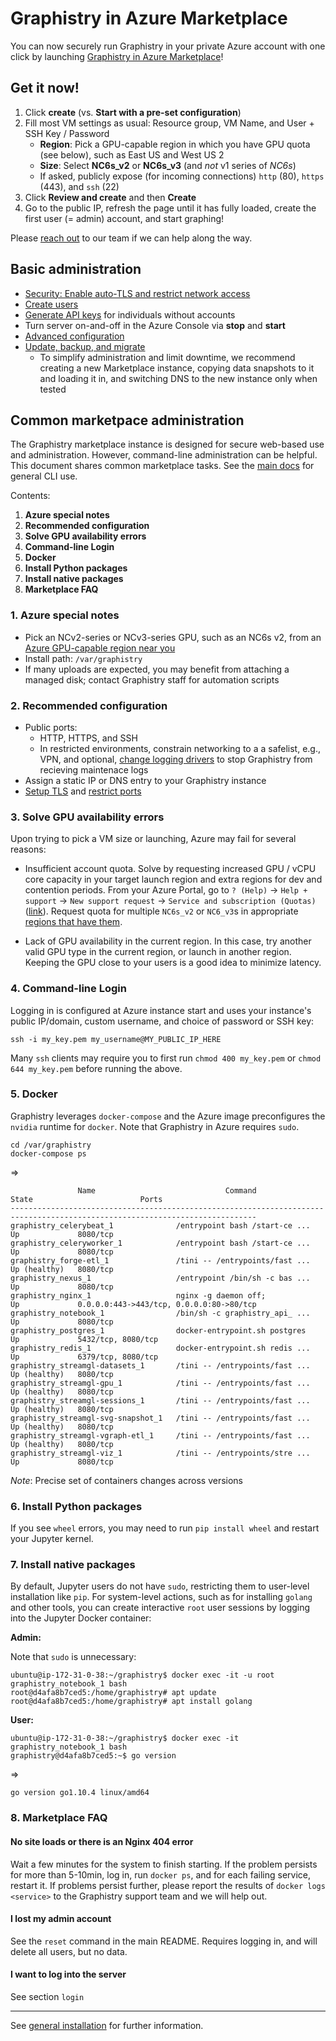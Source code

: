 # Graphistry in Azure Marketplace

You can now securely run Graphistry in your private Azure account with one click by launching [Graphistry in Azure Marketplace](https://azuremarketplace.microsoft.com/en-us/marketplace/apps/graphistry.graphistry-core-2-24-9)!

## Get it now!

1. Click **create** (vs. **Start with a pre-set configuration**)
1. Fill  most VM settings as usual: Resource group, VM Name, and User + SSH Key / Password
    - **Region**: Pick a GPU-capable region in which you have GPU quota (see below), such as East US and West US 2
    - **Size**: Select **NC6s_v2** or **NC6s_v3** (and *not* v1 series of *NC6s*)
    - If asked, publicly expose (for incoming connections) `http` (80), `https` (443), and `ssh` (22)
1. Click **Review and create** and then **Create**
1. Go to the public IP, refresh the page until it has fully loaded, create the first user (= admin) account, and start graphing!

Please [reach out](https://www.graphistry.com/support) to our team if we can help along the way.

## Basic administration

* [Security: Enable auto-TLS and restrict network access](configure-security.md)
* [Create users](user-creation.md)
* [Generate API keys](../README.md) for individuals without accounts
* Turn server on-and-off in the Azure Console via **stop** and **start**
* [Advanced configuration](configure.md)
* [Update, backup, and migrate](update-backup-migrate.md)
  * To simplify administration and limit downtime, we recommend creating a new Marketplace instance, copying data snapshots to it and loading it in, and switching DNS to the new instance only when tested

## Common marketpace administration

The Graphistry marketplace instance is designed for secure web-based use and administration. However, command-line administration can be helpful. This document shares common marketplace tasks. See the [main docs](https://github.com/graphistry/graphistry-cli) for general CLI use. 

Contents:

1. **Azure special notes**
1. **Recommended configuration**
1. **Solve GPU availability errors**
1. **Command-line Login**
1. **Docker**
1. **Install Python packages**
1. **Install native packages**
1. **Marketplace FAQ**


### 1. Azure special notes

* Pick an NCv2-series or NCv3-series GPU, such as an NC6s v2, from an [Azure GPU-capable region near you](https://azure.microsoft.com/en-us/global-infrastructure/services/) 
* Install path: `/var/graphistry`
* If many uploads are expected, you may benefit from attaching a managed disk; contact Graphistry staff for automation scripts

### 2. Recommended configuration

* Public ports:
  * HTTP, HTTPS, and SSH
  * In restricted environments, constrain networking to a a safelist, e.g., VPN, and optional, [change logging drivers](https://docs.docker.com/config/containers/logging/configure/) to stop Graphistry from recieving maintenace logs
* Assign a static IP or DNS entry to your Graphistry instance 
* [Setup TLS](configure.md) and [restrict ports](configure-security.md)


### 3. Solve GPU availability errors

Upon trying to pick a VM size or launching, Azure may fail for several reasons:

* Insufficient account quota. Solve by requesting increased GPU / vCPU core capacity in your target launch region and extra regions for dev and contention periods. From your Azure Portal, go to  `? (Help)` -> `Help + support` -> `New support request` -> `Service and subscription (Quotas)` ([link](https://portal.azure.com/#blade/Microsoft_Azure_Support/HelpAndSupportBlade/overview)).  Request quota for multiple `NC6s_v2` or `NC6_v3`s in appropriate [regions that have them](https://azure.microsoft.com/en-us/global-infrastructure/services/?products=virtual-machines).

* Lack of GPU availability in the current region. In this case, try another valid GPU type in the current region, or launch in another region. Keeping the GPU close to your users is a good idea to minimize latency.


### 4. Command-line Login

Logging in is configured at Azure instance start and uses your instance's public IP/domain, custom username, and choice of password or SSH key:

```ssh -i my_key.pem my_username@MY_PUBLIC_IP_HERE```

Many `ssh` clients may require you to first run `chmod 400 my_key.pem` or `chmod 644 my_key.pem` before running the above.

### 5. Docker

Graphistry leverages `docker-compose` and the Azure image preconfigures the `nvidia` runtime for `docker`.  Note that Graphistry in Azure requires `sudo`.

```
cd /var/graphistry
docker-compose ps
```

=>

```
               Name                             Command                  State                        Ports                  
-----------------------------------------------------------------------------------------------------------------------------
graphistry_celerybeat_1              /entrypoint bash /start-ce ...   Up             8080/tcp                                
graphistry_celeryworker_1            /entrypoint bash /start-ce ...   Up             8080/tcp                                
graphistry_forge-etl_1               /tini -- /entrypoints/fast ...   Up (healthy)   8080/tcp                                
graphistry_nexus_1                   /entrypoint /bin/sh -c bas ...   Up             8080/tcp                                
graphistry_nginx_1                   nginx -g daemon off;             Up             0.0.0.0:443->443/tcp, 0.0.0.0:80->80/tcp
graphistry_notebook_1                /bin/sh -c graphistry_api_ ...   Up             8080/tcp                                
graphistry_postgres_1                docker-entrypoint.sh postgres    Up             5432/tcp, 8080/tcp                      
graphistry_redis_1                   docker-entrypoint.sh redis ...   Up             6379/tcp, 8080/tcp                      
graphistry_streamgl-datasets_1       /tini -- /entrypoints/fast ...   Up (healthy)   8080/tcp                                
graphistry_streamgl-gpu_1            /tini -- /entrypoints/fast ...   Up (healthy)   8080/tcp                                
graphistry_streamgl-sessions_1       /tini -- /entrypoints/fast ...   Up (healthy)   8080/tcp                                
graphistry_streamgl-svg-snapshot_1   /tini -- /entrypoints/fast ...   Up (healthy)   8080/tcp                                
graphistry_streamgl-vgraph-etl_1     /tini -- /entrypoints/fast ...   Up (healthy)   8080/tcp                                
graphistry_streamgl-viz_1            /tini -- /entrypoints/stre ...   Up             8080/tcp   
```

*Note*: Precise set of containers changes across versions

### 6. Install Python packages

If you see `wheel` errors, you may need to run `pip install wheel` and restart your Jupyter kernel.

### 7. Install native packages

By default, Jupyter users do not have `sudo`, restricting them to user-level installation like `pip`. For system-level actions, such as for installing `golang` and other tools, you can create interactive `root` user sessions by logging into the Jupyter Docker container:


**Admin:**

Note that `sudo` is unnecessary:

```
ubuntu@ip-172-31-0-38:~/graphistry$ docker exec -it -u root graphistry_notebook_1 bash
root@d4afa8b7ced5:/home/graphistry# apt update 
root@d4afa8b7ced5:/home/graphistry# apt install golang
```

**User:**
```
ubuntu@ip-172-31-0-38:~/graphistry$ docker exec -it  graphistry_notebook_1 bash
graphistry@d4afa8b7ced5:~$ go version
```
=>
```
go version go1.10.4 linux/amd64
```


### 8. Marketplace FAQ

#### No site loads or there is an Nginx 404 error

Wait a few minutes for the system to finish starting. If the problem persists for more than 5-10min, log in, run `docker ps`, and for each failing service, restart it. If problems persist further, please report the results of `docker logs <service>` to the Graphistry support team and we will help out.

#### I lost my admin account

See the `reset` command in the main README. Requires logging in, and will delete all users, but no data.

#### I want to log into the server

See section `login`

---

See [general installation](https://github.com/graphistry/graphistry-cli) for further information.
